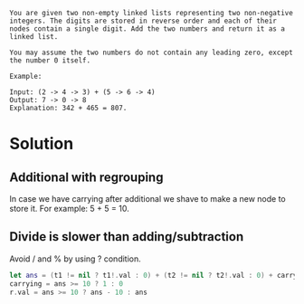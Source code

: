 ```
You are given two non-empty linked lists representing two non-negative integers. The digits are stored in reverse order and each of their nodes contain a single digit. Add the two numbers and return it as a linked list.

You may assume the two numbers do not contain any leading zero, except the number 0 itself.

Example:

Input: (2 -> 4 -> 3) + (5 -> 6 -> 4)
Output: 7 -> 0 -> 8
Explanation: 342 + 465 = 807.
```

# Solution


## Additional with regrouping

In case we have carrying after additional we shave to make a new node to store it. For example: 5 + 5 = 10.

## Divide is slower than adding/subtraction

Avoid / and % by using ? condition.
```swift
let ans = (t1 != nil ? t1!.val : 0) + (t2 != nil ? t2!.val : 0) + carrying
carrying = ans >= 10 ? 1 : 0
r.val = ans >= 10 ? ans - 10 : ans
```

